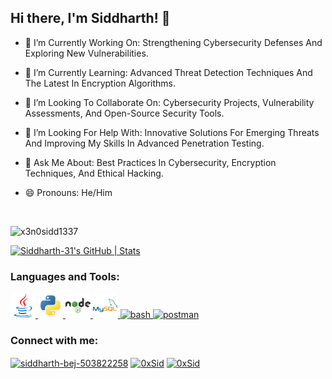 ## Hi there, I'm Siddharth! 👋

- 🔭 I’m Currently Working On: Strengthening Cybersecurity Defenses And Exploring New Vulnerabilities.

- 🌱 I’m Currently Learning: Advanced Threat Detection Techniques And The Latest In Encryption Algorithms.

- 👯 I’m Looking To Collaborate On: Cybersecurity Projects, Vulnerability Assessments, And Open-Source Security Tools.

- 🤔 I’m Looking For Help With: Innovative Solutions For Emerging Threats And Improving My Skills In Advanced Penetration Testing.

- 💬 Ask Me About: Best Practices In Cybersecurity, Encryption Techniques, And Ethical Hacking.

- 😄 Pronouns: He/Him
<br>
<p align="left"> <img src="https://komarev.com/ghpvc/?username=x3n0sidd1337&label=Profile%20views&color=0e75b6&style=flat" alt="x3n0sidd1337" /> </p>

[![Siddharth-31's GitHub | Stats](https://stats.quira.sh/Siddharth-31/github?theme=dark)](https://quira.sh?utm_source=widgets&utm_campaign=Siddharth-31)

<h3 align="left">Languages and Tools:</h3>
<p align="left">
    <a href="https://www.java.com" target="_blank" rel="noreferrer"> <img src="https://raw.githubusercontent.com/devicons/devicon/master/icons/java/java-original.svg" alt="java" width="40" height="40" /> </a>
    <a href="https://www.python.org" target="_blank" rel="noreferrer"> <img src="https://raw.githubusercontent.com/devicons/devicon/master/icons/python/python-original.svg" alt="python" width="40" height="40" /> </a>
    <a href="https://nodejs.org" target="_blank" rel="noreferrer"> <img src="https://raw.githubusercontent.com/devicons/devicon/master/icons/nodejs/nodejs-original-wordmark.svg" alt="nodejs" width="40" height="40" /> </a>
    <a href="https://www.mysql.com/" target="_blank" rel="noreferrer"> <img src="https://raw.githubusercontent.com/devicons/devicon/master/icons/mysql/mysql-original-wordmark.svg" alt="mysql" width="40" height="40" /> </a>
    <a href="https://www.gnu.org/software/bash/" target="_blank" rel="noreferrer"> <img src="https://simpleicons.org/icons/gnubash.svg" alt="bash" width="40" height="40" /> </a>
    <a href="https://postman.com" target="_blank" rel="noreferrer"> <img src="https://www.vectorlogo.zone/logos/getpostman/getpostman-icon.svg" alt="postman" width="40" height="40" /> </a>
</p>


<h3 align="left">Connect with me:</h3>
<p align="left">
    <a href="https://linkedin.com/in/siddharth-bej-503822258" target="blank"><img align="center" src="https://raw.githubusercontent.com/rahuldkjain/github-profile-readme-generator/master/src/images/icons/Social/linked-in-alt.svg" alt="siddharth-bej-503822258" height="30" width="40"></a>
    <a href="https://tryhackme.com/p/0xSid"
    target="blank"><img align="center" src="https://simpleicons.org/icons/tryhackme.svg" alt="0xSid" height="30" width="40"></a>
    <a href="https://app.hackthebox.com/profile/2051892" target="blank"><img align="center" src="https://simpleicons.org/icons/hackthebox.svg" alt="0xSid" height="30" width="40"></a>
</p>
